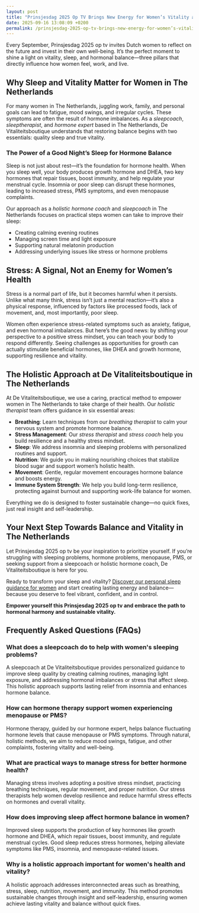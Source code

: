 ```yaml
---
layout: post
title: "Prinsjesdag 2025 Op TV Brings New Energy for Women’s Vitality and Hormone Balance"
date: 2025-09-16 13:08:09 +0200
permalink: /prinsjesdag-2025-op-tv-brings-new-energy-for-women’s-vitality-and-hormone-balance/
---
```

Every September, Prinsjesdag 2025 op tv invites Dutch women to reflect on the future and invest in their own well-being. It’s the perfect moment to shine a light on vitality, sleep, and hormonal balance—three pillars that directly influence how women feel, work, and live.

## Why Sleep and Vitality Matter for Women in The Netherlands

For many women in The Netherlands, juggling work, family, and personal goals can lead to fatigue, mood swings, and irregular cycles. These symptoms are often the result of hormone imbalances. As a *sleepcoach*, *sleeptherapist*, and *hormone expert* based in The Netherlands, De Vitaliteitsboutique understands that restoring balance begins with two essentials: quality sleep and true vitality.

### The Power of a Good Night’s Sleep for Hormone Balance

Sleep is not just about rest—it’s the foundation for hormone health. When you sleep well, your body produces growth hormone and DHEA, two key hormones that repair tissues, boost immunity, and help regulate your menstrual cycle. Insomnia or poor sleep can disrupt these hormones, leading to increased stress, PMS symptoms, and even menopause complaints.

Our approach as a *holistic hormone coach* and *sleepcoach* in The Netherlands focuses on practical steps women can take to improve their sleep:

- Creating calming evening routines  
- Managing screen time and light exposure  
- Supporting natural melatonin production  
- Addressing underlying issues like stress or hormone problems

## Stress: A Signal, Not an Enemy for Women’s Health

Stress is a normal part of life, but it becomes harmful when it persists. Unlike what many think, stress isn’t just a mental reaction—it’s also a physical response, influenced by factors like processed foods, lack of movement, and, most importantly, poor sleep.

Women often experience stress-related symptoms such as anxiety, fatigue, and even hormonal imbalances. But here’s the good news: by shifting your perspective to a positive stress mindset, you can teach your body to respond differently. Seeing challenges as opportunities for growth can actually stimulate beneficial hormones, like DHEA and growth hormone, supporting resilience and vitality.

## The Holistic Approach at De Vitaliteitsboutique in The Netherlands

At De Vitaliteitsboutique, we use a caring, practical method to empower women in The Netherlands to take charge of their health. Our *holistic therapist* team offers guidance in six essential areas:

- **Breathing**: Learn techniques from our *breathing therapist* to calm your nervous system and promote hormone balance.  
- **Stress Management**: Our *stress therapist* and *stress coach* help you build resilience and a healthy stress mindset.  
- **Sleep**: We address insomnia and sleeping problems with personalized routines and support.  
- **Nutrition**: We guide you in making nourishing choices that stabilize blood sugar and support women’s holistic health.  
- **Movement**: Gentle, regular movement encourages hormone balance and boosts energy.  
- **Immune System Strength**: We help you build long-term resilience, protecting against burnout and supporting work-life balance for women.

Everything we do is designed to foster sustainable change—no quick fixes, just real insight and self-leadership.

## Your Next Step Towards Balance and Vitality in The Netherlands

Let Prinsjesdag 2025 op tv be your inspiration to prioritize yourself. If you’re struggling with sleeping problems, hormone problems, menopause, PMS, or seeking support from a sleepcoach or holistic hormone coach, De Vitaliteitsboutique is here for you.

Ready to transform your sleep and vitality? [Discover our personal sleep guidance for women](https://devitaliteitsboutique.nl/slaapproblemen-1-op-1-begeleiding/) and start creating lasting energy and balance—because you deserve to feel vibrant, confident, and in control.

**Empower yourself this Prinsjesdag 2025 op tv and embrace the path to hormonal harmony and sustainable vitality.**

## Frequently Asked Questions (FAQs)

### What does a sleepcoach do to help with women's sleeping problems?

A sleepcoach at De Vitaliteitsboutique provides personalized guidance to improve sleep quality by creating calming routines, managing light exposure, and addressing hormonal imbalances or stress that affect sleep. This holistic approach supports lasting relief from insomnia and enhances hormone balance.

### How can hormone therapy support women experiencing menopause or PMS?

Hormone therapy, guided by our hormone expert, helps balance fluctuating hormone levels that cause menopause or PMS symptoms. Through natural, holistic methods, we aim to reduce mood swings, fatigue, and other complaints, fostering vitality and well-being.

### What are practical ways to manage stress for better hormone health?

Managing stress involves adopting a positive stress mindset, practicing breathing techniques, regular movement, and proper nutrition. Our stress therapists help women develop resilience and reduce harmful stress effects on hormones and overall vitality.

### How does improving sleep affect hormone balance in women?

Improved sleep supports the production of key hormones like growth hormone and DHEA, which repair tissues, boost immunity, and regulate menstrual cycles. Good sleep reduces stress hormones, helping alleviate symptoms like PMS, insomnia, and menopause-related issues.

### Why is a holistic approach important for women's health and vitality?

A holistic approach addresses interconnected areas such as breathing, stress, sleep, nutrition, movement, and immunity. This method promotes sustainable changes through insight and self-leadership, ensuring women achieve lasting vitality and balance without quick fixes.

<script type="application/ld+json">
{
  "@context": "https://schema.org",
  "@type": "BlogPosting",
  "headline": "Prinsjesdag 2025 Op TV Brings New Energy for Women’s Vitality and Hormone Balance",
  "description": "De Vitaliteitsboutique empowers Dutch women to enhance vitality by focusing on sleep, hormone balance, and stress management, using a holistic and practical approach.",
  "author": {
    "@type": "Person",
    "name": "De Vitaliteitsboutique"
  },
  "publisher": {
    "@type": "Person",
    "name": "De Vitaliteitsboutique"
  },
  "datePublished": "2025-09-15",
  "mainEntityOfPage": {
    "@type": "WebPage",
    "@id": "https://devitaliteitsboutique.nl/prinsjesdag-2025-op-tv-vitality-hormone-balance"
  },
  "keywords": "Sleepcoach, Sleeptherapist, Hormone therapist, Hormone expert, Stress therapist, stress coach, breathing therapist, Holistic hormone coach, Vitality, Sleeping problems, Hormone problems, Menopause, PMS, Hormone balance, Sleep and hormones, Holistic therapist, insomnia, Women's holistic health, Burnout prevention for women, Work-life balance for women, The Netherlands"
}
</script>

<script type="application/ld+json">
{
  "@context": "https://schema.org",
  "@type": "FAQPage",
  "mainEntity": [
    {
      "@type": "Question",
      "name": "What does a sleepcoach do to help with women's sleeping problems?",
      "acceptedAnswer": {
        "@type": "Answer",
        "text": "A sleepcoach at De Vitaliteitsboutique provides personalized guidance to improve sleep quality by creating calming routines, managing light exposure, and addressing hormonal imbalances or stress that affect sleep. This holistic approach supports lasting relief from insomnia and enhances hormone balance."
      }
    },
    {
      "@type": "Question",
      "name": "How can hormone therapy support women experiencing menopause or PMS?",
      "acceptedAnswer": {
        "@type": "Answer",
        "text": "Hormone therapy, guided by our hormone expert, helps balance fluctuating hormone levels that cause menopause or PMS symptoms. Through natural, holistic methods, we aim to reduce mood swings, fatigue, and other complaints, fostering vitality and well-being."
      }
    },
    {
      "@type": "Question",
      "name": "What are practical ways to manage stress for better hormone health?",
      "acceptedAnswer": {
        "@type": "Answer",
        "text": "Managing stress involves adopting a positive stress mindset, practicing breathing techniques, regular movement, and proper nutrition. Our stress therapists help women develop resilience and reduce harmful stress effects on hormones and overall vitality."
      }
    },
    {
      "@type": "Question",
      "name": "How does improving sleep affect hormone balance in women?",
      "acceptedAnswer": {
        "@type": "Answer",
        "text": "Improved sleep supports the production of key hormones like growth hormone and DHEA, which repair tissues, boost immunity, and regulate menstrual cycles. Good sleep reduces stress hormones, helping alleviate symptoms like PMS, insomnia, and menopause-related issues."
      }
    },
    {
      "@type": "Question",
      "name": "Why is a holistic approach important for women's health and vitality?",
      "acceptedAnswer": {
        "@type": "Answer",
        "text": "A holistic approach addresses interconnected areas such as breathing, stress, sleep, nutrition, movement, and immunity. This method promotes sustainable changes through insight and self-leadership, ensuring women achieve lasting vitality and balance without quick fixes."
      }
    }
  ]
}
</script>